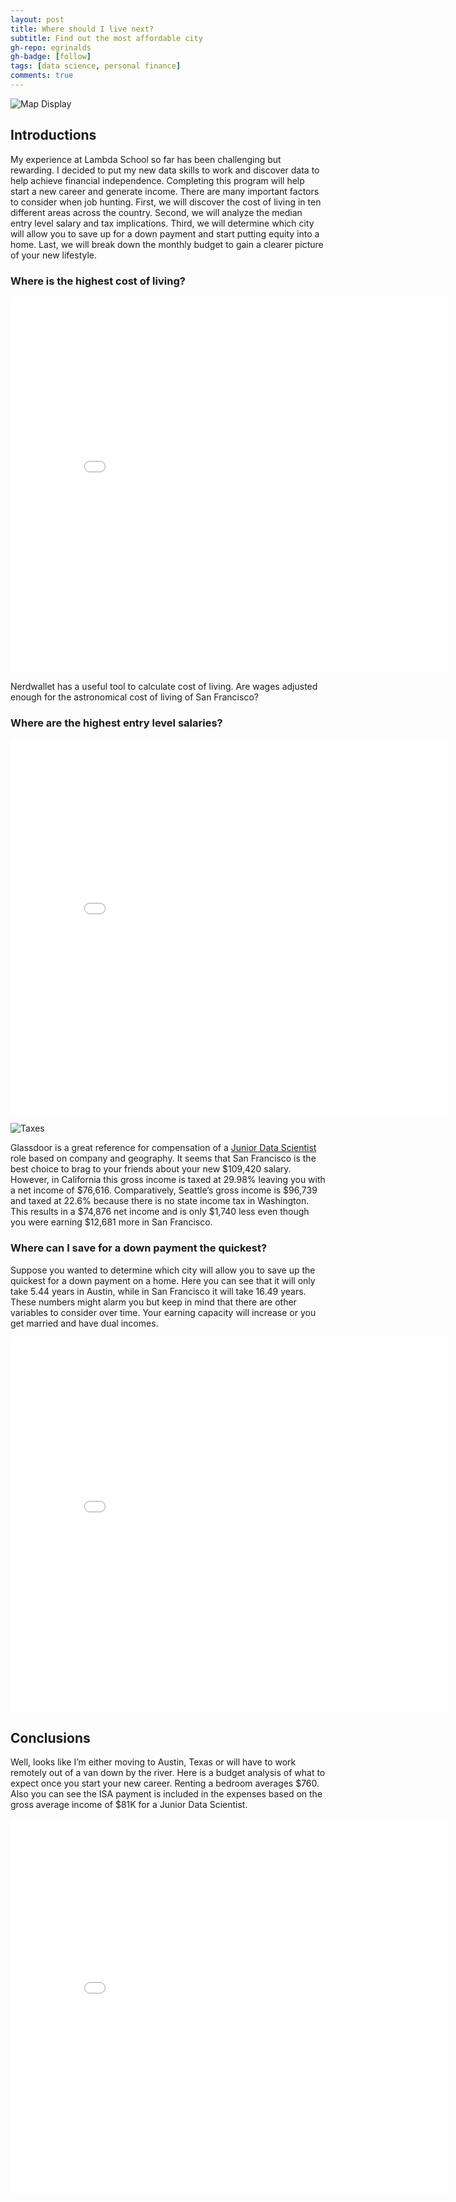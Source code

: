```yaml
---
layout: post
title: Where should I live next?
subtitle: Find out the most affordable city
gh-repo: egrinalds
gh-badge: [follow]
tags: [data science, personal finance]
comments: true
---
```


![Map Display](https://imgur.com/kEhvXR1.png)

## Introductions

My experience at Lambda School so far has been challenging but rewarding. I decided to put my new data skills to work and discover data to help achieve financial independence. Completing this program will help start a new career and generate income. There are many important factors to consider when job hunting. First, we will discover the cost of living in ten different areas across the country. Second, we will analyze the median entry level salary and tax implications. Third, we will determine which city will allow you to save up for a down payment and start putting equity into a home. Last, we will break down the monthly budget to gain a clearer picture of your new lifestyle.

### Where is the highest cost of living?
<iframe width="700" height="600" frameborder="0" scrolling="no" src="//plotly.com/~egrinalds/3.embed"></iframe>

Nerdwallet has a useful tool to calculate cost of living. Are wages adjusted enough for the astronomical cost of living of San Francisco?

### Where are the highest entry level salaries?
<iframe width="700" height="600" frameborder="0" scrolling="no" src="//plotly.com/~egrinalds/1.embed"></iframe>

![Taxes](https://imgur.com/eQuJ6PI.png)

Glassdoor is a great reference for compensation of a [Junior Data Scientist](https://www.glassdoor.com/Salaries/san-francisco-junior-data-scientist-salary-SRCH_IL.0,13_IM759_KO14,35.htm/) role based on company and geography. It seems that San Francisco is the best choice to brag to your friends about your new $109,420 salary. However, in California this gross income is taxed at 29.98% leaving you with a net income of $76,616. Comparatively, Seattle’s gross income is $96,739 and taxed at 22.6% because there is no state income tax in Washington. This results in a $74,876 net income and is only $1,740 less even though you were earning $12,681 more in San Francisco. 


### Where can I save for a down payment the quickest?
Suppose you wanted to determine which city will allow you to save up the quickest for a down payment on a home. Here you can see that it will only take 5.44 years in Austin, while in San Francisco it will take 16.49 years. These numbers might alarm you but keep in mind that there are other variables to consider over time. Your earning capacity will increase or you get married and have dual incomes.
<iframe width="700" height="600" frameborder="0" scrolling="no" src="//plotly.com/~egrinalds/5.embed"></iframe>

## Conclusions

Well, looks like I’m either moving to Austin, Texas or will have to work remotely out of a van down by the river. Here is a budget analysis of what to expect once you start your new career. Renting a bedroom averages $760. Also you can see the ISA payment is included in the expenses based on the gross average income of $81K for a Junior Data Scientist.
<iframe width="700" height="600" frameborder="0" scrolling="no" src="//plotly.com/~egrinalds/7.embed"></iframe>






